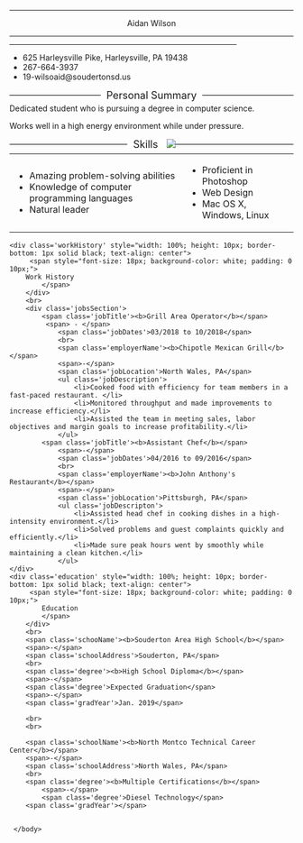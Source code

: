 <!DOCTYPE html>
<html lang='en'>
    <head>
        <meta charset='UTF-8'>
        <link rel="stylesheet" href="css/main.css">
        <title>Resume</title>
    </head>
    <body>
        <hr class='lines' id='topName'>
        <div class='name'>
            <span class='frontName' id='frontName'><center>Aidan Wilson</center></span>
        </div>
        <hr class='lines' id='bottomName1'>
        <hr class='lines' id='bottomName2' size='3.5' color='black' width='80%'>
        <div class='address'>
            <ul>
                <li class='streetAddress'>625 Harleysville Pike, Harleysville, PA 19438</li>
                <li class='number'>267-664-3937</li>
                <li class='email_address'>19-wilsoaid@soudertonsd.us</li>
            </ul>
        </div>
        <div class='personalSummary' style="width: 100%; height: 10px; border-bottom: 1px solid black; text-align: center">
         <span style="font-size: 18px; background-color: white; padding: 0 10px;">
        Personal Summary
            </span>
        </div>
        <div class='summaryContent'>
            <p>Dedicated student who is pursuing a degree in computer science.</p>
            <p>Works well in a high energy environment while under pressure.</p>
        </div>
        <div class='skills' style="width: 100%; height: 10px; border-bottom: 1px solid black; text-align: center">
         <span style="font-size: 18px; background-color: white; padding: 0 10px;">
             Skills
            </span>
            <img src='laptop.png'>
        </div>
<table class="skillsCol">
    <tbody>
        <tr>
         <td class="firstSkillCol">
             <ul>
                <li>Amazing problem-solving abilities</li>
                <li>Knowledge of computer programming languages</li>
                <li>Natural leader</li>
             </ul>
         </td>
         <td class="secondSkillCol">
             <ul>
                <li>Proficient in Photoshop</li>
                <li>Web Design</li>
                <li>Mac OS X, Windows, Linux</li>
             </ul>
         </td>
       </tr>
    </tbody>
</table>

    <div class='workHistory' style="width: 100%; height: 10px; border-bottom: 1px solid black; text-align: center">
         <span style="font-size: 18px; background-color: white; padding: 0 10px;">
        Work History
            </span>
        </div>
        <br>
        <div class='jobsSection'>
            <span class='jobTitle'><b>Grill Area Operator</b></span>
             <span> - </span>
                <span class='jobDates'>03/2018 to 10/2018</span>
                <br>
                <span class='employerName'><b>Chipotle Mexican Grill</b></span>
                <span>-</span>
                <span class='jobLocation'>North Wales, PA</span>
                <ul class='jobDescription'>
                    <li>Cooked food with efficiency for team members in a fast-paced restaurant. </li>
                    <li>Monitored throughput and made improvements to increase efficiency.</li>
                    <li>Assisted the team in meeting sales, labor objectives and margin goals to increase profitability.</li>
                </ul>
            <span class='jobTitle'><b>Assistant Chef</b></span>
                <span>-</span>
                <span class='jobDates'>04/2016 to 09/2016</span>
                <br>
                <span class='employerName'><b>John Anthony's Restaurant</b></span>
                <span>-</span>
                <span class='jobLocation'>Pittsburgh, PA</span>
                <ul class='jobDescripton'>
                    <li>Assisted head chef in cooking dishes in a high-intensity environment.</li>
                    <li>Solved problems and guest complaints quickly and efficiently.</li>
                    <li>Made sure peak hours went by smoothly while maintaining a clean kitchen.</li>
                </ul>
    </div>
    <div class='education' style="width: 100%; height: 10px; border-bottom: 1px solid black; text-align: center">
         <span style="font-size: 18px; background-color: white; padding: 0 10px;">
            Education
            </span>
        </div>
        <br>
        <span class='schooName'><b>Souderton Area High School</b></span>
        <span>-</span>
        <span class='schoolAddress'>Souderton, PA</span>
        <br>
        <span class='degree'><b>High School Diploma</b></span>
        <span>-</span>
        <span class='degree'>Expected Graduation</span>
        <span>-</span>
        <span class='gradYear'>Jan. 2019</span>

        <br>
        <br>

        <span class='schoolName'><b>North Montco Technical Career Center</b></span>
        <span>-</span>
        <span class='schoolAddress'>North Wales, PA</span>
        <br>
        <span class='degree'><b>Multiple Certifications</b></span>
            <span>-</span>
            <span class='degree'>Diesel Technology</span>
        <span class='gradYear'></span>


     </body>
</html>
